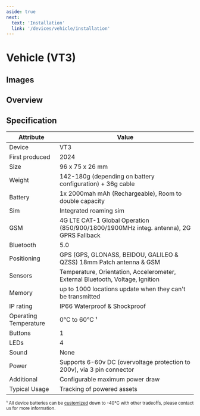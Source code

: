 ```yaml
---
aside: true
next:
  text: 'Installation'
  link: '/devices/vehicle/installation'
---
```


<script setup>
import spec from '../../public/device-specs/vehicle/v3.yaml?raw'
import loadSpec from '../../utils/loadSpec'

const specs = loadSpec(spec)
</script>

# Vehicle (VT3)

<DownloadSpecButton :spec="specs" deviceTitle="Vehicle (VT3)" />

## Images

<DeviceSpecImages :spec="specs" />

## Overview

<DeviceSpecOverview :spec="specs" />

<template v-if="specs.physical">

## Physical

<DeviceSpecSection :spec="specs" sectionName="physical" />

</template>

<template v-if="specs.integrations">

## Integrations

<DeviceSpecSection :spec="specs" sectionName="integrations" />

</template>

<template v-if="specs['user interface']">

## User Interface

<DeviceSpecSection :spec="specs" sectionName="user interface" />

</template>

<template v-if="specs.connectivity">

## Connectivity

<DeviceSpecSection :spec="specs" sectionName="connectivity" />

</template>

<template v-if="specs.positioning">

## Positioning

<DeviceSpecSection :spec="specs" sectionName="positioning" />

</template>

<template v-if="specs.sensors">

## Sensors

<DeviceSpecSection :spec="specs" sectionName="sensors" />

</template>

<template v-if="specs.battery">

## Battery

<DeviceSpecSection :spec="specs" sectionName="battery" />

</template>

<template v-if="specs.charging">

## Charging

<DeviceSpecSection :spec="specs" sectionName="charging" />

</template>

<template v-if="specs.components">

## Components

<DeviceSpecSection :spec="specs" sectionName="components" />

</template>

## Specification

| Attribute             | Value                                                                          |
| --------------------- | ------------------------------------------------------------------------------ |
| Device                | VT3                                                                            |
| First produced        | 2024 |
| Size                  | 96 x 75 x 26 mm                                                                |
| Weight                | 142-180g (depending on battery configuration) + 36g cable                      |
| Battery               | 1x 2000mah mAh (Rechargeable), Room to double capacity                          |
| Sim                   | Integrated roaming sim                                                         |
| GSM                   | 4G LTE CAT-1 Global Operation (850/900/1800/1900MHz integ. antenna), 2G GPRS Fallback |
| Bluetooth             | 5.0                                                                            |
| Positioning           | GPS (GPS, GLONASS, BEIDOU, GALILEO & QZSS) 18mm Patch antenna & GSM                         |
| Sensors               | Temperature, Orientation, Accelerometer, External Bluetooth, Voltage, Ignition |
| Memory                | up to 1000 locations update when they can't be transmitted                     |
| IP rating             | IP66 Waterproof & Shockproof                                                   |
| Operating Temperature | 0°C to 60°C ¹                                                                  |
| Buttons               | 1                                                                              |
| LEDs                  | 4                                                                              |
| Sound                 | None                                                                           |
| Power                 | Supports 6-60v DC (overvoltage protection to 200v), via 3 pin connector        |
| Additional            | Configurable maximum power draw                                                |
| Typical Usage         | Tracking of powered assets                                                     |

<small>¹ All device batteries can be [customized](/devices/custom) down to -40°C with other tradeoffs, please contact us for more information.</small>
